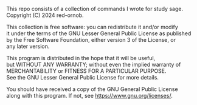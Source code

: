 This repo consists of a collection of commands I wrote for study sage.\
Copyright (C) 2024 red-ornob.

This collection is free software: you can redistribute it and/or modify\
it under the terms of the GNU Lesser General Public License as published\
by the Free Software Foundation, either version 3 of the License, or\
any later version.

This program is distributed in the hope that it will be useful,\
but WITHOUT ANY WARRANTY; without even the implied warranty of\
MERCHANTABILITY or FITNESS FOR A PARTICULAR PURPOSE.\
See the GNU Lesser General Public License for more details.

You should have received a copy of the GNU General Public License\
along with this program.  If not, see <https://www.gnu.org/licenses/>.
